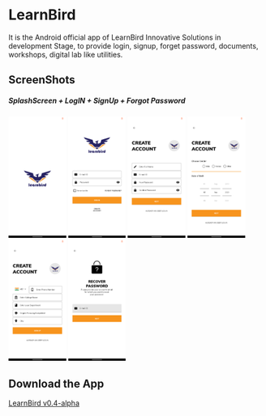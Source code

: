 # LearnBird
It is the Android official app of LearnBird Innovative Solutions in development Stage, to provide login, signup, forget password, documents, workshops, digital lab like utilities.
## ScreenShots
##### SplashScreen + LogIN + SignUp + Forgot Password
<img src=https://github.com/subho57/LearnBird/blob/master/Screenshots/SplashScreen.png height="240px">          <img src=https://github.com/subho57/LearnBird/blob/master/Screenshots/LogIn.png height="240px">         <img src=https://github.com/subho57/LearnBird/blob/master/Screenshots/SignUp1.png height="240px">         <img src=https://github.com/subho57/LearnBird/blob/master/Screenshots/SignUp2.png height="240px">         <img src=https://github.com/subho57/LearnBird/blob/master/Screenshots/SignUp3.png height="240px">         <img src=https://github.com/subho57/LearnBird/blob/master/Screenshots/ForgotPassword.png height="240px">

## Download the App
<a href=https://github.com/subho57/LearnBird/releases/download/v0.4/LearnBird.Login+Signup.apk>LearnBird v0.4-alpha</a>
